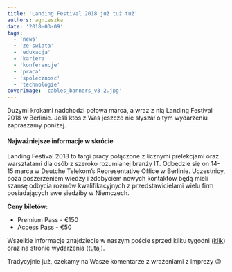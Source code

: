 ```yaml
---
title: 'Landing Festival 2018 już tuż tuż'
authors: agnieszka
date: '2018-03-09'
tags:
  - 'news'
  - 'ze-swiata'
  - 'edukacja'
  - 'kariera'
  - 'konferencje'
  - 'praca'
  - 'spolecznosc'
  - 'technologie'
coverImage: 'cables_banners_v3-2.jpg'
---
```


Dużymi krokami nadchodzi połowa marca, a wraz z nią Landing Festival 2018 w
Berlinie. Jeśli ktoś z Was jeszcze nie słyszał o tym wydarzeniu zapraszamy
poniżej.

<!--truncate-->

#### Najważniejsze informacje w skrócie

Landing Festival 2018 to targi pracy połączone z licznymi prelekcjami oraz
warsztatami dla osób z szeroko rozumianej branży IT. Odbędzie się on 14-15 marca
w Deutche Telekom’s Representative Office w Berlinie. Uczestnicy, poza
poszerzeniem wiedzy i zdobyciem nowych kontaktów będą mieli szansę odbycia
rozmów kwalifikacyjnych z przedstawicielami wielu firm posiadających swe
siedziby w Niemczech.

**Ceny biletów:**

- Premium Pass - €150
- Access Pass - €50

Wszelkie informacje znajdziecie w naszym poście sprzed kilku tygodni
([klik](http://techwriter.pl/zapraszamy-na-landing-festival-2018/)) oraz na
stronie wydarzenia ([tutaj](https://landingfestival.com/berlin)).

Tradycyjnie już, czekamy na Wasze komentarze z wrażeniami z imprezy 😉
